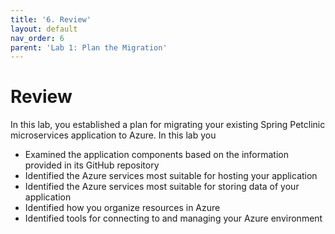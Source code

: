```yaml
---
title: '6. Review'
layout: default
nav_order: 6
parent: 'Lab 1: Plan the Migration'
---
```


# Review

In this lab, you established a plan for migrating your existing Spring Petclinic microservices application to Azure. In this lab you

- Examined the application components based on the information provided in its GitHub repository
- Identified the Azure services most suitable for hosting your application
- Identified the Azure services most suitable for storing data of your application
- Identified how you organize resources in Azure
- Identified tools for connecting to and managing your Azure environment